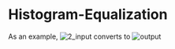 # Histogram-Equalization
As an example, 
![2_input](https://github.com/maryam-shafiei/Histogram-Equalization/assets/86469882/a70ef354-1431-41a1-abea-38bf27c3b206)
converts to
![output](https://github.com/maryam-shafiei/Histogram-Equalization/assets/86469882/80f7d1ff-2c68-4908-8191-75ca7979bdd7)
